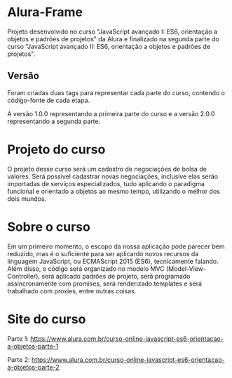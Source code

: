 # Alura-Frame
Projeto desenvolvido no curso "JavaScript avançado I: ES6, orientação a objetos e padrões de projetos" da Alura e finalizado na segunda parte do curso "JavaScript avançado II: ES6, orientação a objetos e padrões de projetos".

## Versão
Foram criadas duas tags para representar cada parte do curso, contendo o código-fonte de cada etapa.

A versão 1.0.0 representando a primeira parte do curso e a versão 2.0.0 representando a segunda parte.

# Projeto do curso
O projeto desse curso será um cadastro de negociações de bolsa de valores. Será possivel cadastrar novas negociações, inclusive elas serão importadas de serviços especializados, tudo aplicando o paradigma funcional e orientado a objetos ao mesmo tempo, utilizando o melhor dos dois mundos.

# Sobre o curso
Em um primeiro momento, o escopo da nossa aplicação pode parecer bem reduzido, mas é o suficiente para ser aplicardo novos recursos da linguagem JavaScript, ou ECMAScript 2015 (ES6), tecnicamente falando. Além disso, o código será organizado no modelo MVC (Model-View-Controller), será aplicado padrões de projeto, será programado assincronamente com promises, será renderizado templates e será trabalhado com proxies, entre outras coisas.

# Site do curso
Parte 1: https://www.alura.com.br/curso-online-javascript-es6-orientacao-a-objetos-parte-1

Parte 2: https://www.alura.com.br/curso-online-javascript-es6-orientacao-a-objetos-parte-2
